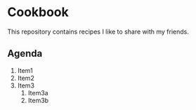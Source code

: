 # Cookbook
This repository contains recipes I like to share with my friends.
## Agenda
1. Item1
1. Item2
1. Item3
	1. Item3a
	1. Item3b
